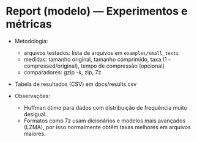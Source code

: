 # Report (modelo) — Experimentos e métricas

- Metodologia:
  - arquivos testados: lista de arquivos em `examples/small_texts`
  - medidas: tamanho original, tamanho comprimido, taxa (1 - compressed/original), tempo de compressão (opcional)
  - comparadores: gzip -k, zip, 7z

- Tabela de resultados (CSV) em docs/results.csv

- Observações:
  - Huffman ótimo para dados com distribuição de frequência muito desigual.
  - Formatos como 7z usam dicionários e modelos mais avançados (LZMA), por isso normalmente obtêm taxas melhores em arquivos maiores.
